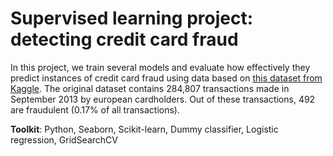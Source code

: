 
# Supervised learning project: detecting credit card fraud


In this project, we train several models and evaluate how effectively they predict instances of credit card fraud using data based on [this dataset from Kaggle](https://www.kaggle.com/mlg-ulb/creditcardfraud). The original dataset contains 284,807 transactions made in September 2013 by european cardholders. Out of these transactions, 492 are fraudulent (0.17% of all transactions).


**Toolkit**: Python, Seaborn, Scikit-learn, Dummy classifier, Logistic regression, GridSearchCV
